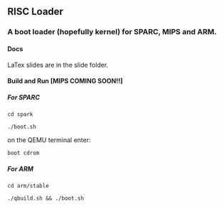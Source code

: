 ## RISC Loader
### A boot loader (hopefully kernel) for SPARC, MIPS and ARM.

#### Docs
LaTex slides are in the slide folder.

#### Build and Run [MIPS COMING SOON!!]
##### For SPARC
`cd spark`

`./boot.sh`

on the QEMU terminal enter:

`boot cdrom`

##### For ARM
`cd arm/stable`

`./qbuild.sh && ./boot.sh`
